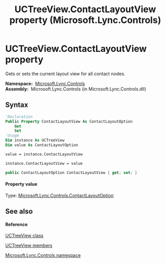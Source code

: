 ﻿---
title: UCTreeView.ContactLayoutView property  (Microsoft.Lync.Controls)
TOCTitle: 'ContactLayoutView property '
ms:assetid: P:Microsoft.Lync.Controls.UCTreeView.ContactLayoutView_DI_3_UC_OCS14MrefLyncWPF
ms:mtpsurl: https://msdn.microsoft.com/en-us/library/microsoft.lync.controls.uctreeview.contactlayoutview_di_3_uc_ocs14mreflyncwpf(v=office.15)
ms:contentKeyID: 48597279
ms.date: 07/28/2014
mtps_version: v=office.15
f1_keywords:
- Microsoft.Lync.Controls.UCTreeView.ContactLayoutView
dev_langs:
- CSharp
- JScript
- VB
- other
---

# UCTreeView.ContactLayoutView property

Gets or sets the current layout view for all contact nodes.

**Namespace:**  [Microsoft.Lync.Controls](microsoft-lync-controls-namespace_1.md)  
**Assembly:**  Microsoft.Lync.Controls (in Microsoft.Lync.Controls.dll)

## Syntax

``` vb
'Declaration
Public Property ContactLayoutView As ContactLayoutOption
    Get
    Set
'Usage
Dim instance As UCTreeView
Dim value As ContactLayoutOption

value = instance.ContactLayoutView

instance.ContactLayoutView = value
```

``` csharp
public ContactLayoutOption ContactLayoutView { get; set; }
```

#### Property value

Type: [Microsoft.Lync.Controls.ContactLayoutOption](contactlayoutoption-enumeration-microsoft-lync-controls_1.md)  

## See also

#### Reference

[UCTreeView class](uctreeview-class-microsoft-lync-controls_1.md)

[UCTreeView members](uctreeview-members-microsoft-lync-controls_1.md)

[Microsoft.Lync.Controls namespace](microsoft-lync-controls-namespace_1.md)

